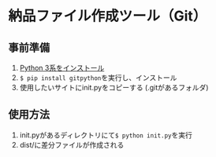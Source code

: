# 納品ファイル作成ツール（Git）

## 事前準備

1. [Python 3系をインストール](https://www.python.org/downloads/)
2. `$ pip install gitpython`を実行し、インストール
3. 使用したいサイトにinit.pyをコピーする (.gitがあるフォルダ)

## 使用方法

1. init.pyがあるディレクトリにて`$ python init.py`を実行
2. dist/に差分ファイルが作成される